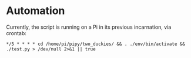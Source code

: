# Automation

Currently, the script is running on a Pi in its previous incarnation, via crontab:

```
*/5 * * * * cd /home/pi/pipy/two_duckies/ && . ./env/bin/activate && ./test.py > /dev/null 2>&1 || true
```